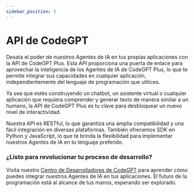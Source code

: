 ```yaml
---
sidebar_position: 5
---
```


# API de CodeGPT

Desata el poder de nuestros Agentes de IA en tus propias aplicaciones con la API de CodeGPT Plus. Esta API proporciona una puerta de enlace para aprovechar la inteligencia de los Agentes de IA de CodeGPT Plus, lo que te permite integrar sus capacidades en cualquier aplicación, independientemente del lenguaje de programación que utilices.

Ya sea que estés construyendo un chatbot, un asistente virtual o cualquier aplicación que requiera comprender y generar texto de manera similar a un humano, la API de CodeGPT Plus es tu clave para desbloquear un nuevo nivel de interactividad.

Nuestra API es RESTful, lo que garantiza una amplia compatibilidad y una fácil integración en diversas plataformas. También ofrecemos SDK en Python y JavaScript, lo que te brinda la flexibilidad para implementar nuestros Agentes de IA en tu lenguaje preferido.

### ¿Listo para revolucionar tu proceso de desarrollo?
Visita nuestro [Centro de Desarrolladores de CodeGPT](https://developers.codegpt.co/) para aprender cómo puedes integrar nuestros Agentes de IA en tus aplicaciones. El futuro de la programación está al alcance de tus manos, esperando ser explorado.

